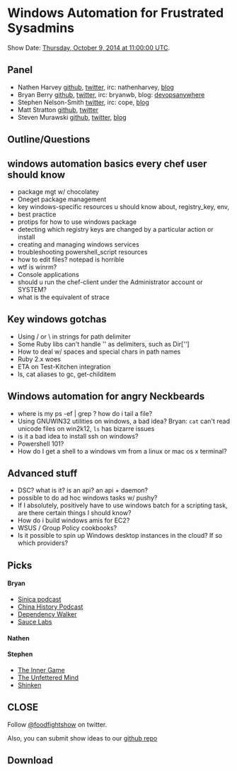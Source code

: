 # Windows Automation for Frustrated Sysadmins

Show Date:  [Thursday, October 9, 2014 at 11:00:00 UTC](http://www.timeanddate.com/worldclock/fixedtime.html?msg=Food+Fight+Show+-+Windows+Automation+for+Angry+Neckbeards&iso=20141009T07&p1=419&ah=1).

Panel<a name="panel"></a>
-----
* Nathen Harvey [github](http://github.com/nathenharvey), [twitter](http://twitter.com/nathenharvey), irc: nathenharvey, [blog](http://nathenharvey.com)
* Bryan Berry [github](http://github.com/bryanwb), [twitter](http://twitter.com/bryanwb), irc: bryanwb, blog: [devopsanywhere](http://devopsanywhere.blogspot.com)
* Stephen Nelson-Smith [twitter](http://twitter.com/lordcope), irc: cope, [blog](http://agilesysadmin.net)
* Matt Stratton [github](https://github.com/mattstratton), [twitter](https://twitter.com/mattstratton)
* Steven Murawski [github](https://github.com/smurawski), [twitter](https://twitter.com/stevenmurawski), [blog](http://stevenmurawski.com/)

Outline/Questions
-----------------

## windows automation basics every chef user should know

* package mgt w/ chocolatey
* Oneget package management
* key windows-specific resources u should know about, registry_key, env,
* best practice
* protips for how to use windows package
* detecting which registry keys are changed by a particular action or install
* creating and managing windows services
* troubleshooting powershell_script resources
* how to edit files? notepad is horrible
* wtf is winrm?
* Console applications
* should u run the chef-client under the Administrator account or SYSTEM?
* what is the equivalent of strace

## Key windows gotchas

* Using / or \\ in strings for path delimiter
* Some Ruby libs can't handle '\' as delimiters, such as Dir['']
* How to deal w/ spaces and special chars in path names
* Ruby 2.x woes
* ETA on Test-Kitchen integration
* ls, cat aliases to gc, get-childitem

## Windows automation for angry Neckbeards

* where is my ps -ef | grep ? how do i tail a file?
* Using GNUWIN32 utilities on windows, a bad idea? Bryan: `cat` can't read unicode files on win2k12, `ls` has bizarre issues
* is it a bad idea to install ssh on windows?
* Powershell 101?
* How do I get a shell to a windows vm from a linux or mac os x terminal?

## Advanced stuff

* DSC? what is it? is an api? an api + daemon?
* possible to do ad hoc windows tasks w/ pushy?
* If I absolutely, positively have to use windows batch for a scripting task, are there certain things I should know?
* How do i build windows amis for EC2?
* WSUS / Group Policy cookbooks?
* Is it possible to spin up Windows desktop instances in the cloud? If so which providers?

Picks<a name="picks"></a>
-----

#### Bryan

* [Sinica podcast](http://popupchinese.com/lessons/sinica)
* [China History Podcast](http://chinahistorypodcast.com/)
* [Dependency Walker](http://www.dependencywalker.com/)
* [Sauce Labs](http://saucelabs.com)

#### Nathen  

#### Stephen

* [The Inner Game](http://theinnergame.com/)
* [The Unfettered Mind](http://terebess.hu/zen/UnfetteredMind.pdf)
* [Shinken](http://www.shinken-monitoring.org/)

CLOSE
-----

Follow [@foodfightshow](http://twitter.com/foodfightshow) on twitter.

Also, you can submit show ideas to our [github repo](https://github.com/foodfight/showz)



Download
--------
